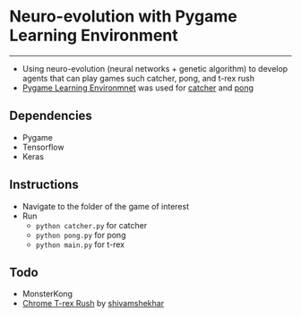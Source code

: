 # Neuro-evolution with Pygame Learning Environment
---
- Using neuro-evolution (neural networks + genetic algorithm) to develop agents that can play games such catcher, pong, and t-rex rush
- [Pygame Learning Environmnet](http://pygame-learning-environment.readthedocs.io/en/latest/) was used for [catcher](http://pygame-learning-environment.readthedocs.io/en/latest/user/games/catcher.html) and [pong](http://pygame-learning-environment.readthedocs.io/en/latest/user/games/pong.html)

## Dependencies
- Pygame
- Tensorflow
- Keras

## Instructions
- Navigate to the folder of the game of interest
- Run 
	- `python catcher.py` for catcher
	- `python pong.py` for pong
	- `python main.py` for t-rex

## Todo
- MonsterKong
- [Chrome T-rex Rush](https://github.com/shivamshekhar/Chrome-T-Rex-Rush) by [shivamshekhar](https://github.com/shivamshekhar)